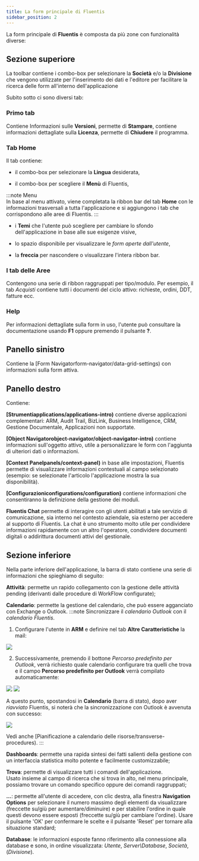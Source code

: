```yaml
---
title: La form principale di Fluentis
sidebar_position: 2
---
```


La form principale di **Fluentis** è composta da più zone con funzionalità diverse:

## Sezione superiore 

La toolbar contiene i combo-box per selezionare la **Società** e/o la **Divisione** che vengono utilizzate per l'inserimento dei dati e l'editore per facilitare la ricerca delle form all'interno dell'applicazione

Subito sotto ci sono diversi tab:

### Primo tab

Contiene Informazioni sulle **Versioni**, permette di **Stampare**, contiene informazioni dettagliate sulla **Licenza**, permette di **Chiudere** il programma.

### Tab Home

Il tab contiene:

- il combo-box per selezionare la **Lingua** desiderata,
    
- il combo-box per scegliere il **Menù** di Fluentis,

:::note Menu    
In base al menu attivato, viene completata la ribbon bar del tab **Home** con le informazioni trasversali a tutta l'applicazione e si aggiungono i tab che corrispondono alle aree di Fluentis.
:::
    
- i **Temi** che l'utente può scegliere per cambiare lo sfondo dell'applicazione in base alle sue esigenze visive,
    
- lo spazio disponibile per visualizzare le *form aperte dall'utente*,
    
- la **freccia** per nascondere o visualizzare l'intera ribbon bar.
    
### I tab delle Aree

Contengono una serie di ribbon raggruppati per tipo/modulo. Per esempio, il tab *Acquisti* contiene tutti i documenti del ciclo attivo: richieste, ordini, DDT, fatture ecc.

### Help
    
Per informazioni dettagliate sulla form in uso, l'utente può consultare la documentazione usando **F1** oppure premendo il pulsante **?**.

## Panello sinistro

Contiene la [Form Navigatorform-navigator/data-grid-settings) con informazioni sulla form attiva.

## Panello destro

Contiene:

**[Strumentiapplications/applications-intro)** contiene diverse applicazioni complementari: ARM, Audit Trail, BizLink, Business Intelligence, CRM, Gestione Documentale, Applicazioni non supportate.

**[Object Navigatorobject-navigator/object-navigator-intro)** contiene informazioni sull'oggetto attivo, utile a personalizzare le form con l'aggiunta di ulteriori dati o informazioni.

**[Context Panelpanels/context-panel)** in base alle impostazioni, Fluentis permette di visualizzare informazioni contestuali al campo selezionato (esempio: se selezionate l'articolo l'applicazione mostra la sua disponibilità).

**[Configurazioniconfigurations/configuration)** contiene informazioni che consentiranno la definizione della gestione dei moduli.

**Fluentis Chat** permette di interagire con gli utenti abilitati a tale servizio di comunicazione, sia interno nel contesto aziendale, sia esterno per accedere al supporto di Fluentis. La chat è uno strumento molto utile per condividere informazioni rapidamente con un altro l'operatore, condividere documenti digitali o addirittura documenti attivi del gestionale. 

## Sezione inferiore

Nella parte inferiore dell'applicazione, la barra di stato contiene una serie di informazioni che spieghiamo di seguito:

**Attività**: permette un rapido collegamento con la gestione delle attività pending (derivanti dalle procedure di WorkFlow configurate);

**Calendario**: permette la gestione del calendario, che può essere agganciato con Exchange o Outlook.
:::note Sincronizzare il *calendario Outlook* con il *calendario Fluentis*. 

1. Configurare l'utente in **ARM** e definire nel tab **Altre Caratteristiche** la mail: 

![](/img/it-it/guide/panels/status-bar/calendar-configuration/image01.png)


2. Successivamente, premendo il bottone *Percorso predefinito per Outlook*, verrà richiesto quale calendario configurare tra quelli che trova e il campo **Percorso predefinito per Outlook** verrà compilato automaticamente: 

![](/img/it-it/guide/panels/status-bar/calendar-configuration/image02.png) ![](/img/it-it/guide/panels/status-bar/calendar-configuration/image03.png)


A questo punto, spostandosi in **Calendario** (barra di stato), dopo aver *riavviato* Fluentis, si noterà che la sincronizzazione con Outlook è avvenuta con successo:

![](/img/it-it/guide/panels/status-bar/calendar-configuration/image04.png)


Vedi anche [Pianificazione a calendario delle risorse/transverse-procedures).
:::


**Dashboards**: permette una rapida sintesi dei fatti salienti della gestione con un interfaccia statistica molto potente e facilmente customizzabile;

**Trova**: permette di visualizzare tutti i comandi dell'applicazione. Usato insieme al campo di ricerca che si trova in alto, nel menu principale, possiamo trovare un comando specifico oppure dei comandi raggruppati;

**...**: permette all'utente di accedere, con clic destra, alla finestra **Navigation Options** per selezionare il numero massimo degli elementi da visualizzare (freccette su/giù per aumentare/diminuire) e per stabilire l'ordine in quale questi devono essere esposti (freccette su/giù per cambiare l'ordine). Usare il pulsante 'OK' per confermare le scelte e il pulsante 'Reset' per tornare alla situazione standard;

**Database**: le informazioni esposte fanno riferimento alla connessione alla database e sono, in ordine visualizzata: *Utente*, *Server\Database*, *Società*, (*Divisione*).